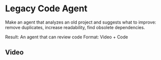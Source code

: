 # Legacy Code Agent

Make an agent that analyzes an old project and suggests what to improve: remove duplicates, increase readability, find obsolete dependencies.

Result: An agent that can review code
Format: Video + Code

## Video


